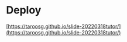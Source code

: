 # Deploy

[https://taroosg.github.io/slide-20220318tutor/](https://taroosg.github.io/slide-20220318tutor/)
